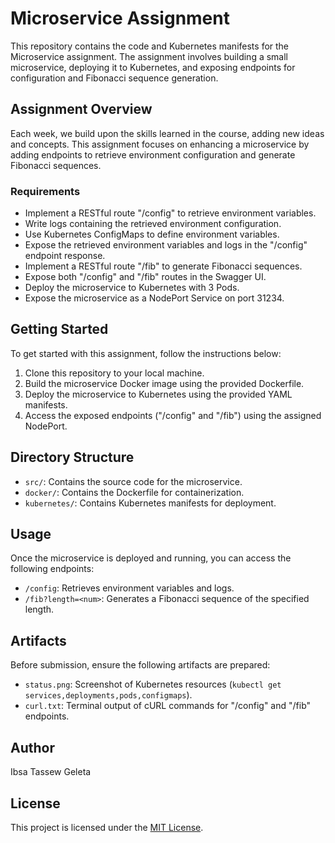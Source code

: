 # Microservice Assignment

This repository contains the code and Kubernetes manifests for the Microservice assignment. The assignment involves building a small microservice, deploying it to Kubernetes, and exposing endpoints for configuration and Fibonacci sequence generation.

## Assignment Overview

Each week, we build upon the skills learned in the course, adding new ideas and concepts. This assignment focuses on enhancing a microservice by adding endpoints to retrieve environment configuration and generate Fibonacci sequences.

### Requirements

- Implement a RESTful route "/config" to retrieve environment variables.
- Write logs containing the retrieved environment configuration.
- Use Kubernetes ConfigMaps to define environment variables.
- Expose the retrieved environment variables and logs in the "/config" endpoint response.
- Implement a RESTful route "/fib" to generate Fibonacci sequences.
- Expose both "/config" and "/fib" routes in the Swagger UI.
- Deploy the microservice to Kubernetes with 3 Pods.
- Expose the microservice as a NodePort Service on port 31234.

## Getting Started

To get started with this assignment, follow the instructions below:

1. Clone this repository to your local machine.
2. Build the microservice Docker image using the provided Dockerfile.
3. Deploy the microservice to Kubernetes using the provided YAML manifests.
4. Access the exposed endpoints ("/config" and "/fib") using the assigned NodePort.

## Directory Structure

- `src/`: Contains the source code for the microservice.
- `docker/`: Contains the Dockerfile for containerization.
- `kubernetes/`: Contains Kubernetes manifests for deployment.

## Usage

Once the microservice is deployed and running, you can access the following endpoints:

- `/config`: Retrieves environment variables and logs.
- `/fib?length=<num>`: Generates a Fibonacci sequence of the specified length.

## Artifacts

Before submission, ensure the following artifacts are prepared:

- `status.png`: Screenshot of Kubernetes resources (`kubectl get services,deployments,pods,configmaps`).
- `curl.txt`: Terminal output of cURL commands for "/config" and "/fib" endpoints.

## Author

Ibsa Tassew Geleta 

## License

This project is licensed under the [MIT License](LICENSE).
